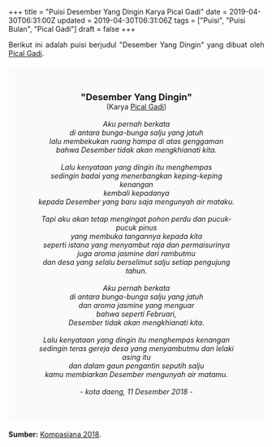 +++
title = "Puisi Desember Yang Dingin Karya Pical Gadi"
date = 2019-04-30T06:31:00Z
updated = 2019-04-30T06:31:06Z
tags = ["Puisi", "Puisi Bulan", "Pical Gadi"]
draft = false
+++

<div dir="ltr" style="text-align: left;" trbidi="on"><div dir="ltr" style="text-align: left;" trbidi="on"><div dir="ltr" style="text-align: left;" trbidi="on"><div style="text-align: justify;">Berikut ini adalah puisi berjudul "Desember Yang Dingin" yang dibuat oleh <a href="https://www.kompasiana.com/picalgadi" target="_blank">Pical Gadi</a>.</div><br /><div style="background: #FAFAFA; font-size: 14px; height: auto; margin: 0 auto; padding: 50px; text-align: center; width: auto;"><span style="font-size: 18px;"><b>"Desember Yang Dingin"</b></span><br />(Karya <a href="https://www.sekata.web.id/tags/pical-gadi" target="_blank">Pical Gadi</a>)<br /><br /><i>Aku pernah berkata<br />di antara bunga-bunga salju yang jatuh<br />lalu membekukan ruang hampa di atas genggaman<br />bahwa Desember tidak akan mengkhianati kita.<br /><br />Lalu kenyataan yang dingin itu menghempas<br />sedingin badai yang menerbangkan keping-keping kenangan<br />kembali kepadanya<br />kepada Desember yang baru saja mengunyah air mataku.<br /><br />Tapi aku akan tetap mengingat pohon perdu dan pucuk-pucuk pinus<br />yang membuka tangannya  kepada kita<br />seperti istana yang menyambut raja dan permaisurinya<br />juga aroma jasmine dari rambutmu<br />dan desa yang selalu berselimut salju setiap pengujung tahun.<br /><br />Aku pernah berkata<br />di antara bunga-bunga salju yang jatuh<br />dan aroma jasmine yang menguar<br />bahwa seperti Februari,<br />Desember tidak akan mengkhianati kita.<br /><br />Lalu kenyataan yang dingin itu menghempas kenangan<br />sedingin teras gereja desa yang menyambutmu dan lelaki asing itu<br />dan dalam gaun pengantin seputih salju<br />kamu membiarkan Desember mengunyah air matamu.<br /><br />- kota daeng, 11 Desember 2018 -</i> </div></div></div><br /><div style="text-align: justify;"><b>Sumber:</b> <a href="https://www.kompasiana.com/picalgadi/5c0fbf0cbde5756e58796b57/puisi-desember-yang-dingin" target="_blank">Kompasiana 2018</a>.</div></div>
